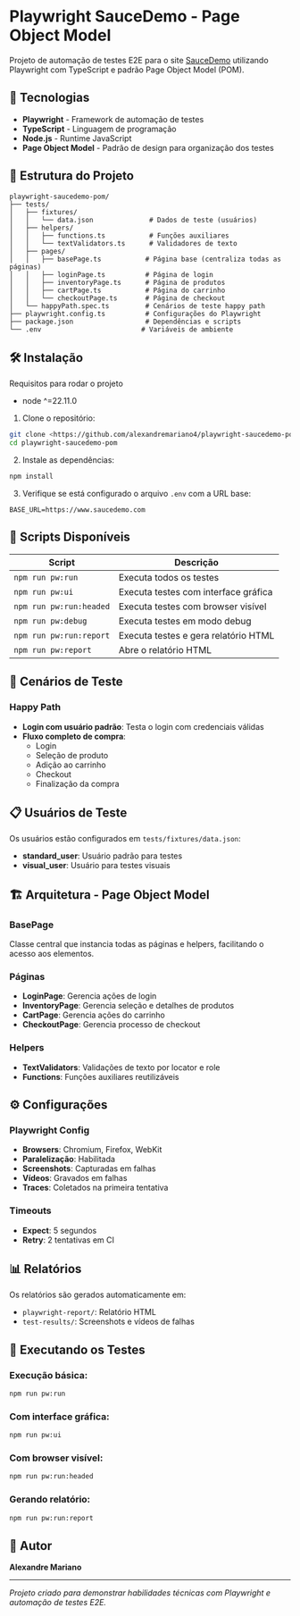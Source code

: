 # Playwright SauceDemo - Page Object Model

Projeto de automação de testes E2E para o site [SauceDemo](https://www.saucedemo.com/) utilizando Playwright com TypeScript e padrão Page Object Model (POM).

## 🚀 Tecnologias

- **Playwright** - Framework de automação de testes
- **TypeScript** - Linguagem de programação
- **Node.js** - Runtime JavaScript
- **Page Object Model** - Padrão de design para organização dos testes

## 📁 Estrutura do Projeto

```
playwright-saucedemo-pom/
├── tests/
│   ├── fixtures/
│   │   └── data.json              # Dados de teste (usuários)
│   ├── helpers/
│   │   ├── functions.ts           # Funções auxiliares
│   │   └── textValidators.ts      # Validadores de texto
│   ├── pages/
│   │   ├── basePage.ts           # Página base (centraliza todas as páginas)
│   │   ├── loginPage.ts          # Página de login
│   │   ├── inventoryPage.ts      # Página de produtos
│   │   ├── cartPage.ts           # Página do carrinho
│   │   └── checkoutPage.ts       # Página de checkout
│   └── happyPath.spec.ts         # Cenários de teste happy path
├── playwright.config.ts          # Configurações do Playwright
├── package.json                  # Dependências e scripts
└── .env                         # Variáveis de ambiente
```

## 🛠️ Instalação

Requisitos para rodar o projeto

- node ^=22.11.0

1. Clone o repositório:
```bash
git clone <https://github.com/alexandremariano4/playwright-saucedemo-pom.git>
cd playwright-saucedemo-pom
```

2. Instale as dependências:
```bash
npm install
```

3. Verifique se está configurado o arquivo `.env` com a URL base:
```env
BASE_URL=https://www.saucedemo.com
```

## 🎯 Scripts Disponíveis

| Script | Descrição |
|--------|-----------|
| `npm run pw:run` | Executa todos os testes |
| `npm run pw:ui` | Executa testes com interface gráfica |
| `npm run pw:run:headed` | Executa testes com browser visível |
| `npm run pw:debug` | Executa testes em modo debug |
| `npm run pw:run:report` | Executa testes e gera relatório HTML |
| `npm run pw:report` | Abre o relatório HTML |

## 🧪 Cenários de Teste

### Happy Path
- **Login com usuário padrão**: Testa o login com credenciais válidas
- **Fluxo completo de compra**: 
  - Login
  - Seleção de produto
  - Adição ao carrinho
  - Checkout
  - Finalização da compra

## 📋 Usuários de Teste

Os usuários estão configurados em `tests/fixtures/data.json`:

- **standard_user**: Usuário padrão para testes
- **visual_user**: Usuário para testes visuais

## 🏗️ Arquitetura - Page Object Model

### BasePage
Classe central que instancia todas as páginas e helpers, facilitando o acesso aos elementos.

### Páginas
- **LoginPage**: Gerencia ações de login
- **InventoryPage**: Gerencia seleção e detalhes de produtos
- **CartPage**: Gerencia ações do carrinho
- **CheckoutPage**: Gerencia processo de checkout

### Helpers
- **TextValidators**: Validações de texto por locator e role
- **Functions**: Funções auxiliares reutilizáveis

## ⚙️ Configurações

### Playwright Config
- **Browsers**: Chromium, Firefox, WebKit
- **Paralelização**: Habilitada
- **Screenshots**: Capturadas em falhas
- **Vídeos**: Gravados em falhas
- **Traces**: Coletados na primeira tentativa

### Timeouts
- **Expect**: 5 segundos
- **Retry**: 2 tentativas em CI

## 📊 Relatórios

Os relatórios são gerados automaticamente em:
- `playwright-report/`: Relatório HTML
- `test-results/`: Screenshots e vídeos de falhas

## 🚀 Executando os Testes

### Execução básica:
```bash
npm run pw:run
```

### Com interface gráfica:
```bash
npm run pw:ui
```

### Com browser visível:
```bash
npm run pw:run:headed
```

### Gerando relatório:
```bash
npm run pw:run:report
```

## 📝 Autor

**Alexandre Mariano**

---

*Projeto criado para demonstrar habilidades técnicas com Playwright e automação de testes E2E.*